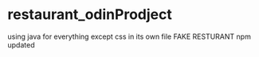 # restaurant_odinProdject
using java for everything except css in its own file
FAKE RESTURANT
npm updated